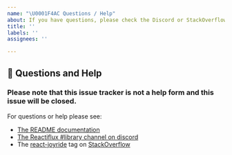 ```yaml
---
name: "\U0001F4AC Questions / Help"
about: If you have questions, please check the Discord or StackOverflow
title: ''
labels: ''
assignees: ''

---
```


## 💬 Questions and Help

### Please note that this issue tracker is not a help form and this issue will be closed.

For questions or help please see:

- [The README documentation](https://github.com/gilbarbara/react-floater/blob/master/README.md)
- [The Reactiflux #library channel on discord](https://discord.gg/W7yyNU)
- The [react-joyride](https://stackoverflow.com/questions/tagged/react-joyride) tag on [StackOverflow](https://stackoverflow.com/questions/ask)
